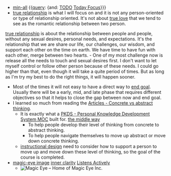- [min-all](<min-all.md>) {{[query](<query.md>): {and: [TODO](<TODO.md>) [Today Focus](<Today Focus.md>)}}}
- [true relationship](<true relationship.md>) is what I will focus on and it is not any person-oriented or type of relationship oriented. It's not about [true love](<true love.md>) that we tend to see as the romantic relationship between two person. 

[true relationship](<true relationship.md>) is about the relationship between people and people, without any sexual desires, personal needs, and expectations. It's the relationship that we are share our life, our challenges, our wisdom, and support each other on the time on earth. We have time to have fun with each other, merge between two hearts.
    - One of my most challenge now is release all the needs to touch and sexual desires first. I don't want to let myself control or follow other person because of these needs. I could go higher than that, even though it will take a quite period of times. But as long as I'm try my best to do the right things, it will happen sooner.
- Most of the times it will not easy to have a direct way to [end goal](<end goal.md>). Usually there will be a early, mid, and late phase that requires different objectives so that it helps to close the gap between now and end goal.
- I learned so much from reading the [Articles - Concrete vs abstract thinking](<Articles - Concrete vs abstract thinking.md>). 
    - It is exactly what a [PKDS - Personal Knowledge Development System MOC](<PKDS - Personal Knowledge Development System MOC.md>) built for. [the middle way](<the middle way.md>)
        - To help people develop their level of thinking from concrete to abstract thinking.
        - To help people navigate themselves to move up abstract or move down concrete thinking.
    - [instructional design](<instructional design.md>) need to consider how to support a person to move up and move down these level of thinking, so the goal of the course is completed.
- [magic-eye image](<magic-eye image.md>) [inner clarity](<inner clarity.md>) [Listens Actively](<Listens Actively.md>)
    - ![Magic Eye – Home of Magic Eye Inc.](https://www.magiceye.com/wp-content/uploads/2018/10/home_frequent_flyer.jpg)
